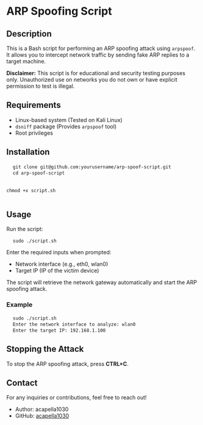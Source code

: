 <h1>ARP Spoofing Script</h1>

<h2>Description</h2>
<p>
  This is a Bash script for performing an ARP spoofing attack using <code>arpspoof</code>. It allows you to intercept network traffic by sending fake ARP replies to a target machine.
</p>

<p><strong>Disclaimer:</strong> This script is for educational and security testing purposes only. Unauthorized use on networks you do not own or have explicit permission to test is illegal.</p>

<h2>Requirements</h2>
<ul>
  <li>Linux-based system (Tested on Kali Linux)</li>
  <li><code>dsniff</code> package (Provides <code>arpspoof</code> tool)</li>
  <li>Root privileges</li>
</ul>

<h2>Installation</h2>
<pre>
  <code>git clone git@github.com:yourusername/arp-spoof-script.git</code>
  <code>cd arp-spoof-script</code>

  <code>chmod +x script.sh</code>
</pre>

<h2>Usage</h2>
<p>Run the script:</p>
<pre>
  <code>sudo ./script.sh</code>
</pre>
<p>Enter the required inputs when prompted:</p>
<ul>
  <li>Network interface (e.g., eth0, wlan0)</li>
  <li>Target IP (IP of the victim device)</li>
</ul>
<p>The script will retrieve the network gateway automatically and start the ARP spoofing attack.</p>

<h3>Example</h3>
<pre>
  <code>sudo ./script.sh</code>
  <code>Enter the network interface to analyze: wlan0</code>
  <code>Enter the target IP: 192.168.1.100</code>
</pre>

<h2>Stopping the Attack</h2>
<p>To stop the ARP spoofing attack, press <strong>CTRL+C</strong>.</p>

<h2>Contact</h2>
<p>For any inquiries or contributions, feel free to reach out!</p>

<ul>
  <li>Author: acapella1030</li>
  <li>GitHub: <a href="https://github.com/acapella1030" target="_blank">acapella1030</a></li>
</ul>